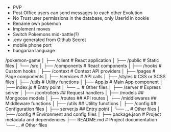 - PVP
- Post Office
    users can send messages to each other
Evolution
- No Trust
    user permissions in the database, only UserId in cookie 
- Rename own pokemon
- Implement moves
- Switch Pokemons mid-battle(?)
- .env generated from Github Secret
- mobile phone port
- hungarian language

/pokemon-game
│
├── /client               # React application
│   ├── /public           # Static files
│   └── /src
│       ├── /components   # React components
│       ├── /hooks        # Custom hooks
│       ├── /context      # Context API providers
│       ├── /pages        # Page components
│       ├── /services     # API calls
│       ├── /styles       # CSS or SCSS files
│       ├── /utils        # Utility functions
│       ├── App.js        # Main App component
│       ├── index.js      # Entry point
│       └── ...           # Other files
│
├── /server               # Express server
│   ├── /controllers      ## Request handlers
│   ├── /models           ## Mongoose models
│   ├── /routes           ## API routes
│   ├── /middlewares      ## Middleware functions
│   ├── /utils            ## Utility functions
│   ├── /config           ## Configuration files
│   ├── server.js         ## Entry point
│   └── ...               # Other files
│
├── /config               # Environment and config files
│
├── package.json          # Project metadata and dependencies
├── README.md             # Project documentation
└── ...                   # Other files
